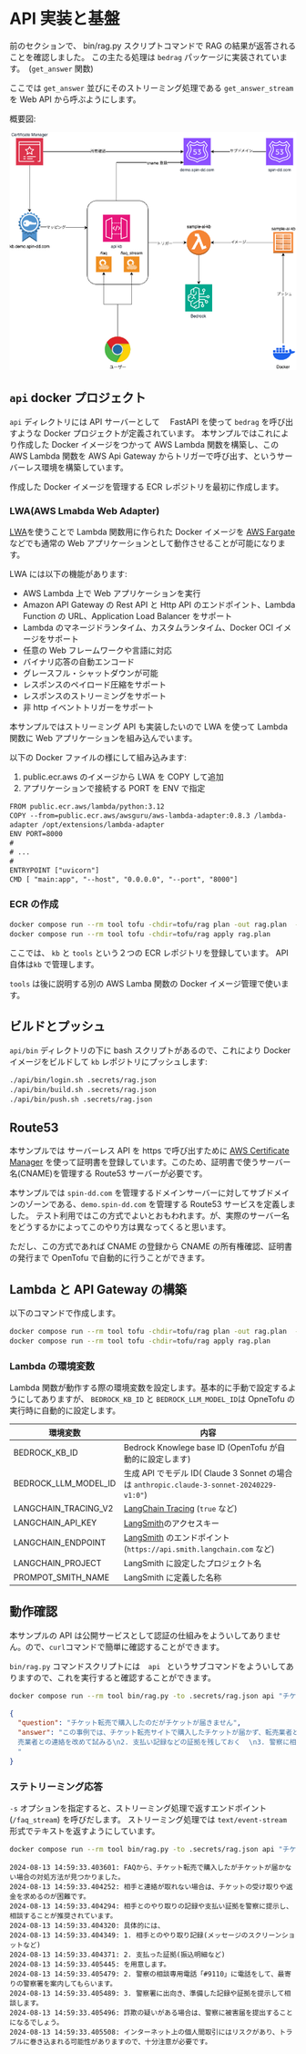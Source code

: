 # API 実装と基盤

前のセクションで、 bin/rag.py スクリプトコマンドで RAG の結果が返答されることを確認しました。
この主たる処理は `bedrag` パッケージに実装されています。　(`get_answer` 関数)

ここでは `get_answer` 並びにそのストリーミング処理である `get_answer_stream` を Web API から呼ぶようにします。

概要図:

![apigw](img/apigw.drawio.png)

## `api` docker プロジェクト

`api` ディレクトリには API サーバーとして　 FastAPI を使って `bedrag` を呼び出すような Docker プロジェクトが定義されています。
本サンプルではこれにより作成した Docker イメージをつかって AWS Lambda 関数を構築し、この　 AWS Lambda 関数を AWS Api Gateway からトリガーで呼び出す、というサーバーレス環境を構築しています。

作成した Docker イメージを管理する ECR レポジトリを最初に作成します。

### LWA(AWS Lmabda Web Adapter)

[LWA](https://github.com/awslabs/aws-lambda-web-adapter?tab=readme-ov-file#aws-lambda-web-adapter)を使うことで Lambda 関数用に作られた Docker イメージを [AWS Fargate](https://aws.amazon.com/jp/fargate/) などでも通常の Web アプリケーションとして動作させることが可能になります。

LWA には以下の機能があります:

- AWS Lambda 上で Web アプリケーションを実行
- Amazon API Gateway の Rest API と Http API のエンドポイント、Lambda Function の URL、Application Load Balancer をサポート
- Lambda のマネージドランタイム、カスタムランタイム、Docker OCI イメージをサポート
- 任意の Web フレームワークや言語に対応
- バイナリ応答の自動エンコード
- グレースフル・シャットダウンが可能
- レスポンスのペイロード圧縮をサポート
- レスポンスのストリーミングをサポート
- 非 http イベントトリガーをサポート

本サンプルではストリーミング API も実装したいので LWA を使って Lambda 関数に Web アプリケーションを組み込んでいます。

以下の Docker ファイルの様にして組み込みます:

1. public.ecr.aws のイメージから LWA を COPY して追加
2. アプリケーションで接続する PORT を ENV で指定

```docker
FROM public.ecr.aws/lambda/python:3.12
COPY --from=public.ecr.aws/awsguru/aws-lambda-adapter:0.8.3 /lambda-adapter /opt/extensions/lambda-adapter
ENV PORT=8000
#
# ...
#
ENTRYPOINT ["uvicorn"]
CMD [ "main:app", "--host", "0.0.0.0", "--port", "8000"]

```

### ECR の作成

```bash
docker compose run --rm tool tofu -chdir=tofu/rag plan -out rag.plan  -target=module.ecr
docker compose run --rm tool tofu -chdir=tofu/rag apply rag.plan
```

ここでは、 `kb` と `tools` という２つの ECR レポジトリを登録しています。
API 自体は`kb` で管理します。

`tools` は後に説明する別の AWS Lamba 関数の Docker イメージ管理で使います。

## ビルドとプッシュ

`api/bin` ディレクトリの下に bash スクリプトがあるので、これにより Docker イメージをビルドして `kb` レポジトリにプッシュします:

```bash
./api/bin/login.sh .secrets/rag.json
./api/bin/build.sh .secrets/rag.json
./api/bin/push.sh .secrets/rag.json
```

## Route53

本サンプルでは サーバーレス API を https で呼び出すために [AWS Certificate Manager](https://aws.amazon.com/jp/certificate-manager/) を使って証明書を登録しています。このため、証明書で使うサーバー名(CNAME)を管理する Route53 サーバーが必要です。

本サンプルでは `spin-dd.com` を管理するドメインサーバーに対してサブドメインのゾーンである、`demo.spin-dd.com` を管理する Route53 サービスを定義しました。
テスト利用ではこの方式でよいとおもわれます。が、実際のサーバー名をどうするかによってこのやり方は異なってくると思います。

ただし、この方式であれば CNAME の登録から CNAME の所有権確認、証明書の発行まで OpenTofu で自動的に行うことができます。

## Lambda と API Gateway の構築

以下のコマンドで作成します。

```bash
docker compose run --rm tool tofu -chdir=tofu/rag plan -out rag.plan  -target=module.apigw
docker compose run --rm tool tofu -chdir=tofu/rag apply rag.plan
```

### Lambda の環境変数

Lambda 関数が動作する際の環境変数を設定します。基本的に手動で設定するようにしてありますが、 `BEDROCK_KB_ID` と `BEDROCK_LLM_MODEL_ID`は OpneTofu の実行時に自動的に設定します。

| 環境変数             | 内容                                                                                                     |
| -------------------- | -------------------------------------------------------------------------------------------------------- |
| BEDROCK_KB_ID        | Bedrock Knowlege base ID (OpenTofu が自動的に設定します)                                                 |
| BEDROCK_LLM_MODEL_ID | 生成 API でモデル ID( Claude 3 Sonnet の場合は `anthropic.claude-3-sonnet-20240229-v1:0"`)               |
| LANGCHAIN_TRACING_V2 | [LangChain Tracing](https://docs.smith.langchain.com/old/tracing/quick_start) (`true` など)              |
| LANGCHAIN_API_KEY    | [LangSmith](https://www.langchain.com/langsmith)のアクセスキー                                           |
| LANGCHAIN_ENDPOINT   | [LangSmith](https://docs.smith.langchain.com/) のエンドポイント (`https://api.smith.langchain.com` など) |
| LANGCHAIN_PROJECT    | LangSmith に設定したプロジェクト名                                                                       |
| PROMPOT_SMITH_NAME   | LangSmith に定義した名称                                                                                 |

## 動作確認

本サンプルの API は公開サービスとして認証の仕組みをよういしてありません。ので、`curl`コマンドで簡単に確認することができます。

`bin/rag.py` コマンドスクリプトには　`api ` というサブコマンドをよういしてありますので、これを実行すると確認することができます。

```bash
docker compose run --rm tool bin/rag.py -to .secrets/rag.json api "チケット転売で購入したのだがチケットが届きません"
```

```json
{
  "question": "チケット転売で購入したのだがチケットが届きません",
  "answer": "この事例では、チケット転売サイトで購入したチケットが届かず、転売業者とも連絡が取れない状況のようです。\n\nFAQの回答を参考にすると、このような場合は詐欺の疑いがあり、チケットの受け取りや返金を求めるのは困難とされています。\n\nそのため、対処方法としては以下のようなことが考えられます。\n\n1.
  売業者との連絡を改めて試みる\n2. 支払い記録などの証拠を残しておく  \n3. 警察に相談し、詐欺被害として届け出る\n\n特に3点目は、FAQでも「警察の相談窓口」を紹介しており、インターネット上の取引でトラブルに遭った場合の一般的な対処方法と言えます。\n\n被害の拡大を防ぐためにも、早期の警察への相談が賢明でしょう
  "
}
```

### ステトリーミング応答

`-s` オプションを指定すると、ストリーミング処理で返すエンドポイント(`/faq_stream`) を呼びだします。 ストリーミング処理では `text/event-stream` 形式でテキストを返すようにしています。

```bash
docker compose run --rm tool bin/rag.py -to .secrets/rag.json api "チケット転売で購入したのだがチケットが届きません" -s
```

```
2024-08-13 14:59:33.403601: FAQから、チケット転売で購入したがチケットが届かない場合の対処方法が見つかりました。
2024-08-13 14:59:33.404252: 相手と連絡が取れない場合は、チケットの受け取りや返金を求めるのが困難です。
2024-08-13 14:59:33.404294: 相手とのやり取りの記録や支払い証拠を警察に提示し、相談することが推奨されています。
2024-08-13 14:59:33.404320: 具体的には、
2024-08-13 14:59:33.404349: 1. 相手とのやり取り記録(メッセージのスクリーンショットなど)
2024-08-13 14:59:33.404371: 2. 支払った証拠(振込明細など)
2024-08-13 14:59:33.405445: を用意します。
2024-08-13 14:59:33.405479: 2. 警察の相談専用電話「#9110」に電話をして、最寄りの警察署を案内してもらいます。
2024-08-13 14:59:33.405489: 3. 警察署に出向き、準備した記録や証拠を提示して相談します。
2024-08-13 14:59:33.405496: 詐欺の疑いがある場合は、警察に被害届を提出することになるでしょう。
2024-08-13 14:59:33.405508: インターネット上の個人間取引にはリスクがあり、トラブルに巻き込まれる可能性がありますので、十分注意が必要です。
```
